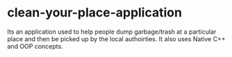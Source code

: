 # clean-your-place-application

Its an application used to help people dump garbage/trash at a particular place and then be picked up by the local authoirties.
It also uses Native C++ and OOP concepts.
